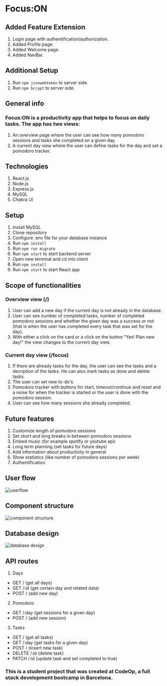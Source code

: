 # Focus:ON

## Added Feature Extension

1. Login page with authentification/authorization.
2. Added Profile page.
3. Added Welcome page.
4. Added NavBar.


## Additional Setup
1. Run `npm jsonwebtoken` to server side.
2. Run `npm bcrypt` to server side.



## General info

### Focus:ON is a productivity app that helps to focus on daily tasks. The app has two views:

1. An overview page where the user can see how many pomodoro sessions and tasks she completed on a given day.
2. A current day view where the user can define tasks for the day and set a pomodoro tracker.


## Technologies

1. React.js
2. Node.js
3. Express.js
4. MySQL
5. Chakra UI

## Setup

1. Install MySQL
2. Clone repository
3. Configure .env file for your database instance
4. Run `npm install`
5. Run `npm run migrate`
6. Run `npm start` to start backend server
7. Open new terminal and cd into client
8. Run `npm install`
9. Run `npm start` to start React app

## Scope of functionalities

### Overview view (/)

1. User can add a new day if the current day is not already in the database.
2. User can see number of completed tasks, number of completed pomodoro sessions and whether the given day was a success or not (that is when the user has completed every task that was set for the day).
3. With either a click on the card or a click on the button "Yes! Plan new day!" the view changes to the current day view.

### Current day view (/focus)

1. If there are already tasks for the day, the user can see the tasks and a decription of the tasks. He can also mark tasks as done and delete tasks.
2. The user can set new to-do's.
3. Pomodoro tracker with buttons for start, timeout/continue and reset and a noise for when the tracker is started or the user is done with the pomodoro session.
4. User can see how many sessions she already completed.

## Future features

1. Customize length of pomodoro sessions
2. Set short and long breaks in between pomodoro sessions
3. Embed music (for example spotify or youtube api)
4. Long term planning (set tasks for future days)
5. Add information about productivity in general
6. Show statistics (like number of pomodoro sessions per week)
7. Authentification

## User flow

![userflow](/figures/userflow.png)

## Component structure

![component structure](/figures/components.png)

## Database design

![database design](/figures/database.png)

## API routes

1. Days

- GET / (get all days)
- GET /:id (get certain day and related data)
- POST / (add new day)

2. Pomodoro

- GET /:day (get sessions for a given day)
- POST / (add new session)

3. Tasks

- GET / (get all tasks)
- GET /:day (get tasks for a given day)
- POST / (insert new task)
- DELETE /:id (delete task)
- PATCH /:id (update task and set completed to true)

### This is a student project that was created at CodeOp, a full stack development bootcamp in Barcelona.
